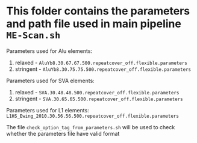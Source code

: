 # This folder contains the parameters and path file used in main pipeline `ME-Scan.sh`

Parameters used for Alu elements:
1. relaxed - `AluYb8.30.67.67.500.repeatcover_off.flexible.parameters`
2. stringent - `AluYb8.30.75.75.500.repeatcover_off.flexible.parameters`

Parameters used for SVA elements:
1. relaxed - `SVA.30.48.48.500.repeatcover_off.flexible.parameters`
2. stringent - `SVA.30.65.65.500.repeatcover_off.flexible.parameters`

Parameters used for L1 elements:
`L1HS_Ewing_2010.30.56.56.500.repeatcover_off.flexible.parameters`

The file `check_option_tag_from_parameters.sh` will be used to check whether the parameters file have valid format
